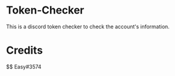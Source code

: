 # Token-Checker
This is a discord token checker to check the account's information.

# Credits
$$ Easy#3574
